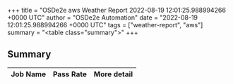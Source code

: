+++
title = "OSDe2e aws Weather Report 2022-08-19 12:01:25.988994266 +0000 UTC"
author = "OSDe2e Automation"
date = "2022-08-19 12:01:25.988994266 +0000 UTC"
tags = ["weather-report", "aws"]
summary = "<table class=\"summary\"></table>"
+++
## Summary

| Job Name | Pass Rate | More detail |
|----------|-----------|-------------|




